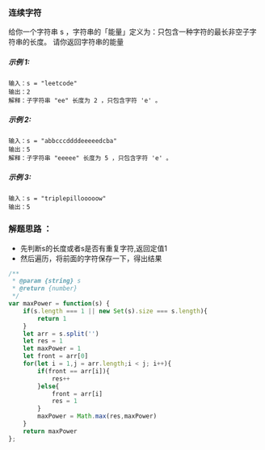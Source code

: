 ### 连续字符
给你一个字符串 s ，字符串的「能量」定义为：只包含一种字符的最长非空子字符串的长度。
请你返回字符串的能量

##### 示例 1:

    输入：s = "leetcode"
    输出：2
    解释：子字符串 "ee" 长度为 2 ，只包含字符 'e' 。

##### 示例 2:

    输入：s = "abbcccddddeeeeedcba"
    输出：5
    解释：子字符串 "eeeee" 长度为 5 ，只包含字符 'e' 。

##### 示例 3:

    输入：s = "triplepillooooow"
    输出：5

### 解题思路 ：
- 先判断s的长度或者s是否有重复字符,返回定值1
- 然后遍历，将前面的字符保存一下，得出结果

```js
/**
 * @param {string} s
 * @return {number}
 */
var maxPower = function(s) {
    if(s.length === 1 || new Set(s).size === s.length){
        return 1
    }
    let arr = s.split('')
    let res = 1
    let maxPower = 1 
    let front = arr[0]
    for(let i = 1,j = arr.length;i < j; i++){
        if(front == arr[i]){
            res++
        }else{
            front = arr[i]
            res = 1
        }
        maxPower = Math.max(res,maxPower)
    }
    return maxPower
};
```

